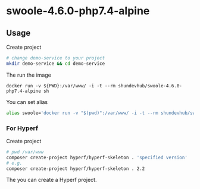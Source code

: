 # swoole-4.6.0-php7.4-alpine

## Usage

Create project

```sh
# change demo-service to your project
mkdir demo-service && cd demo-service
```

The run the image
```docker
docker run -v ${PWD}:/var/www/ -i -t --rm shundevhub/swoole-4.6.0-php7.4-alpine sh
```

You can set alias
```sh
alias swoole='docker run -v "$(pwd)":/var/www/ -i -t --rm shundevhub/swoole-4.6.0-php7.4-alpine sh'
```


### For Hyperf

Create project

```sh
# pwd /var/www
composer create-project hyperf/hyperf-skeleton . 'specified version'
# e.g.
composer create-project hyperf/hyperf-skeleton . 2.2
```

The you can create a Hyperf project.
